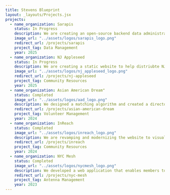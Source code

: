 ```yaml
---
title: Stevens Blueprint
layout: _layouts/Projects.jsx
projects:
  - name_organization: Sarapis
    status: In Progress
    description: We are creating an open-source backend data administration interface for efficiently managing HSDS datasets. Unlike existing legacy tools such as ORServices, this new application will utilize a modular, service-based architecture that supports seamless integration with contemporary HSDS-supporting tools.
    image_url: "../assets/logos/sarapis_logo.png"
    redirect_url: /projects/sarapis
    project_tag: Data Management
    year: 2025
  - name_organization: NJ Appleseed
    status: In Progress
    description: We are creating a static website to help distriubte NJ Appleseed's written guide on handling medical debt
    image_url: "../assets/logos/nj_appleseed_logo.png"
    redirect_url: /projects/nj-appleseed
    project_tag: Community Resources
    year: 2025
  - name_organization: Asian American Dream"
    status: Completed
    image_url: "../assets/logos/aad_logo.png"
    description: We designed a matching algorithm and created a directory for AAD’s KIN mentorship program, to streamline the annual mentor-mentee matching event, save over 48 hours each year, provide a user-friendly directory where mentors and mentees can view each other’s profiles, and enhance the overall experience and efficiency of the program.
    redirect_url: /projects/asian-american-dream
    project_tag: Volunteer Management
    year: 2024
  - name_organization: InReach
    status: Completed
    image_url: "../assets/logos/inreach_logo.png"
    description: We are revamping and modernizing the website to visually align with the free mobile app, creating a cohesive and streamlined user experience across platforms. Using a content management system (CMS), the website will feature reusable components and an intuitive interface where all team members can easily update and manage the website content.
    redirect_url: /projects/inreach
    project_tag: Community Resources
    year: 2024
  - name_organization: NYC Mesh
    status: Completed
    image_url: "../assets/logos/nycmesh_logo.png"
    description: We developed a web application that enables members to adjust antenna directions and frequencies to prevent service disruptions caused by overlapping sector lobes. By allowing real-time modifications, this tool ensures that new installations maintain consistent internet service across NYC, minimizing interference and optimizing service coverage.
    redirect_url: /projects/nyc-mesh
    project_tag: Antenna Management
    year: 2023
---
```

